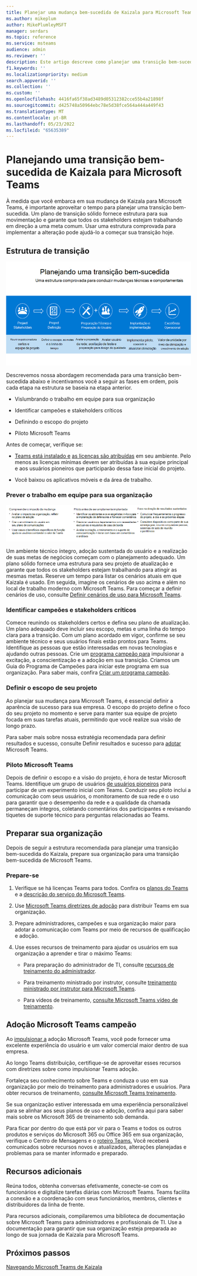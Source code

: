 ```yaml
---
title: Planejar uma mudança bem-sucedida de Kaizala para Microsoft Teams
ms.author: mikeplum
author: MikePlumleyMSFT
manager: serdars
ms.topic: reference
ms.service: msteams
audience: admin
ms.reviewer: ''
description: Este artigo descreve como planejar uma transição bem-sucedida de Kaizala para Microsoft Teams.
f1.keywords: ''
ms.localizationpriority: medium
search.appverid: ''
ms.collection: ''
ms.custom: ''
ms.openlocfilehash: 4416fa65f38ad3489d05312382cce55b4a21898f
ms.sourcegitcommit: d425748a50964ebc78e5d38fce564a444a449f43
ms.translationtype: MT
ms.contentlocale: pt-BR
ms.lasthandoff: 05/23/2022
ms.locfileid: "65635389"
---
```

# <a name="planning-for-a-successful-transition-from-kaizala-to-microsoft-teams"></a>Planejando uma transição bem-sucedida de Kaizala para Microsoft Teams

À medida que você embarca em sua mudança de Kaizala para Microsoft Teams, é importante aproveitar o tempo para planejar uma transição bem-sucedida.[](/microsoftteams/deploy-enterprise-setup?tabs=ChatTeamsChannels#plan-your-deployment) Um plano de transição sólido fornece estrutura para sua movimentação e garante que todos os stakeholders estejam trabalhando em direção a uma meta comum. Usar uma estrutura comprovada para implementar a alteração pode ajudá-lo a começar sua transição hoje.

## <a name="transition-framework"></a>Estrutura de transição

![Imagem ilustrando as diretrizes de transição](media/plan-for-successful-transition.png)

Descrevemos nossa abordagem recomendada para uma transição bem-sucedida abaixo e incentivamos você a seguir as fases em ordem, pois cada etapa na estrutura se baseia na etapa anterior.

- Vislumbrando o trabalho em equipe para sua organização

- Identificar campeões e stakeholders críticos

- Definindo o escopo do projeto

- Piloto Microsoft Teams

Antes de começar, verifique se:

- [Teams está instalado e](/microsoftteams/get-clients) [as licenças são atribuídas](/office365/servicedescriptions/teams-service-description) em seu ambiente. Pelo menos as licenças mínimas devem ser atribuídas à sua equipe principal e aos usuários pioneiros que participarão dessa fase inicial do projeto.

- Você baixou os aplicativos móveis e da área de trabalho.

### <a name="envision-teamwork-for-your-organization"></a>Prever o trabalho em equipe para sua organização

![Imagem ilustrando diretrizes de transição adicionais](media/kaizala-framework-guidance.png)

Um ambiente técnico íntegro, adoção sustentada do usuário e a realização de suas metas de negócios começam com o planejamento adequado. Um plano sólido fornece uma estrutura para seu projeto de atualização e garante que todos os stakeholders estejam trabalhando para atingir as mesmas metas. Reserve um tempo para listar os cenários atuais em que Kaizala é usado. Em seguida, imagine os cenários de uso acima e além no local de trabalho moderno com Microsoft Teams. Para começar a definir cenários de uso, consulte [Definir cenários de uso para Microsoft Teams](/microsoftteams/teams-adoption-define-usage-scenarios).

### <a name="identify-champions-and-critical-stakeholders"></a>Identificar campeões e stakeholders críticos

Comece reunindo os stakeholders certos e defina seu plano de atualização. Um plano adequado deve incluir seu escopo, metas e uma linha do tempo clara para a transição. Com um plano acordado em vigor, confirme se seu ambiente técnico e seus usuários finais estão prontos para Teams. Identifique as pessoas que estão interessadas em novas tecnologias e ajudando outras pessoas. Crie um [programa campeão para](/microsoftteams/teams-adoption-create-champions-program) impulsionar a excitação, a conscientização e a adoção em sua transição. Criamos um Guia do Programa de Campeões para iniciar este programa em sua organização. Para saber mais, confira [Criar um programa campeão](https://view.officeapps.live.com/op/view.aspx?src=https://fto365dev.blob.core.windows.net:443/media/Default/DocResources/Adoption/Build_Champions_Program_Guide.pptx).

### <a name="define-your-project-scope"></a>Definir o escopo de seu projeto

Ao planejar sua mudança para Microsoft Teams, é essencial definir a aparência de sucesso para sua empresa.  O escopo do projeto define o foco do seu projeto no momento e serve para manter sua equipe de projeto focada em suas tarefas atuais, permitindo que você realize sua visão de longo prazo.

Para saber mais sobre nossa estratégia recomendada para definir resultados e sucesso, consulte Definir resultados e sucesso para [adotar](/microsoftteams/teams-adoption-define-outcomes) Microsoft Teams.

### <a name="pilot-microsoft-teams"></a>Piloto Microsoft Teams

Depois de definir o escopo e a visão do projeto, é hora de testar Microsoft Teams. Identifique um grupo de usuários [de usuários pioneiros](/microsoftteams/teams-adoption-onboard-early-adopters) para participar de um experimento inicial com Teams. Conduzir seu piloto inclui a comunicação com seus usuários, o monitoramento de sua rede e o uso para garantir que o desempenho da rede e a qualidade da chamada permaneçam íntegros, coletando comentários dos participantes e revisando tíquetes de suporte técnico para perguntas relacionadas ao Teams.

## <a name="prepare-your-organization"></a>Preparar sua organização

Depois de seguir a estrutura recomendada para planejar uma transição bem-sucedida do Kaizala, prepare sua organização para uma transição bem-sucedida de Microsoft Teams.

### <a name="get-ready"></a>Prepare-se

 1. Verifique se há licenças Teams para todos. Confira os [planos do Teams](/microsoft-teams/compare-microsoft-teams-options?rtc=1) e a [descrição do serviço do Microsoft Teams](/office365/servicedescriptions/teams-service-description).

 2. Use [Microsoft Teams diretrizes de adoção](https://adoption.microsoft.com/microsoft-teams/#get-started) para distribuir Teams em sua organização.

 3. Prepare administradores, campeões e sua organização maior para adotar a comunicação com Teams por meio de recursos de qualificação e adoção.  

 4. Use esses recursos de treinamento para ajudar os usuários em sua organização a aprender e tirar o máximo Teams:

    - Para preparação do administrador de TI, consulte [recursos de treinamento do administrador](/microsoftteams/itadmin-readiness).

    - Para treinamento ministrado por instrutor, consulte [treinamento ministrado por instrutor para Microsoft Teams](/microsoftteams/instructor-led-training-teams-landing-page).
  
    - Para vídeos de treinamento, [consulte Microsoft Teams vídeo de treinamento](https://support.microsoft.com/office/microsoft-teams-video-training-4f108e54-240b-4351-8084-b1089f0d21d7?ui=en-us&rs=en-us&ad=us).

## <a name="champion-microsoft-teams-adoption"></a>Adoção Microsoft Teams campeão

Ao [impulsionar a](/microsoftteams/teams-adoption-get-started) adoção Microsoft Teams, você pode fornecer uma excelente experiência do usuário e um valor comercial maior dentro de sua empresa.

Ao longo Teams distribuição, certifique-se de aproveitar esses recursos com diretrizes sobre como impulsionar Teams adoção.[](/microsoftteams/adopt-microsoft-teams-landing-page)

Fortaleça seu conhecimento sobre Teams e conduza o uso em sua organização por meio do treinamento para administradores e usuários. Para obter recursos de treinamento, [consulte Microsoft Teams treinamento](/microsoftteams/training-microsoft-teams-landing-page).

Se sua organização estiver interessada em uma experiência personalizável para se alinhar aos seus planos de uso e adoção, confira aqui [](https://adoption.microsoft.com/microsoft-365-learning-pathways/) para saber mais sobre os Microsoft 365 de treinamento sob demanda.

Para ficar por dentro do que está por vir para o Teams e todos os outros produtos e serviços do Microsoft 365 ou Office 365 em sua organização, verifique o Centro de Mensagens e o [roteiro Teams.](https://www.microsoft.com/microsoft-365/roadmap?rtc=2&filters=Microsoft%20Teams)[](https://admin.microsoft.com/AdminPortal/Home?ref=/MessageCenter) Você receberá comunicados sobre recursos novos e atualizados, alterações planejadas e problemas para se manter informado e preparado.

## <a name="additional-resources"></a>Recursos adicionais

Reúna todos, obtenha conversas efetivamente, conecte-se com os funcionários e digitalize tarefas diárias com Microsoft Teams. Teams facilita a conexão e a coordenação com seus funcionários, membros, clientes e distribuidores da linha de frente.

Para recursos adicionais, compilaremos uma biblioteca [](/microsoftteams/) de documentação sobre Microsoft Teams para administradores e profissionais de TI. Use a documentação para garantir que sua organização esteja preparada ao longo de sua jornada de Kaizala para Microsoft Teams.

## <a name="next-steps"></a>Próximos passos

<a name="ControlSyncThroughput"> </a>

[Navegando Microsoft Teams de Kaizala](/MicrosoftTeams/navigate-teams)
